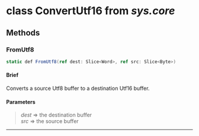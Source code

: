 # class ConvertUtf16 from *sys.core*

## Methods

### FromUtf8

```C#
static def FromUtf8(ref dest: Slice<Word>, ref src: Slice<Byte>)
```

#### Brief
Converts a source Utf8 buffer to a destination Utf16 buffer.

#### Parameters
> *dest* => the destination buffer  
> *src* => the source buffer  
***

